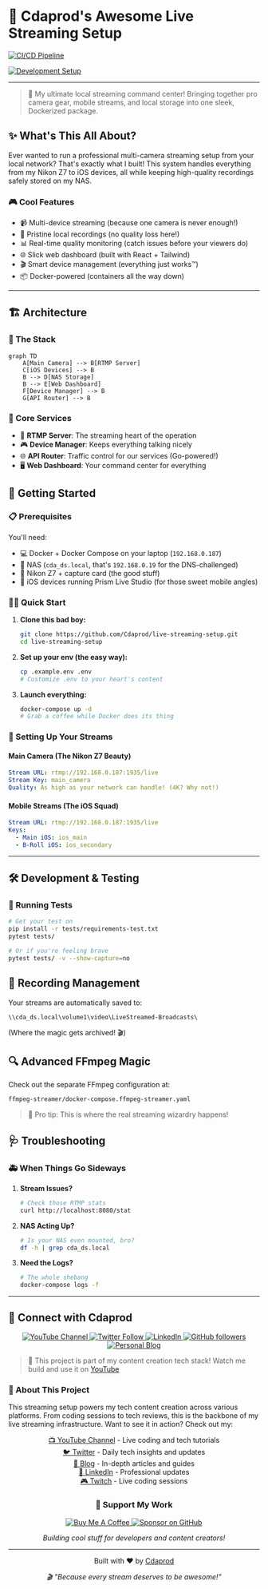 # 🎥 Cdaprod's Awesome Live Streaming Setup

[![CI/CD Pipeline](https://github.com/Cdaprod/live-streaming-setup/actions/workflows/main.yml/badge.svg)](https://github.com/Cdaprod/live-streaming-setup/actions/workflows/main.yml)

[![Development Setup](https://github.com/Cdaprod/live-streaming-setup/actions/workflows/dev-setup.yml/badge.svg)](https://github.com/Cdaprod/live-streaming-setup/actions/workflows/dev-setup.yml)

---


> 🚀 My ultimate local streaming command center! Bringing together pro camera gear, mobile streams, and local storage into one sleek, Dockerized package.

## ✨ What's This All About?

Ever wanted to run a professional multi-camera streaming setup from your local network? That's exactly what I built! This system handles everything from my Nikon Z7 to iOS devices, all while keeping high-quality recordings safely stored on my NAS.


### 🎮 Cool Features

- 📹 Multi-device streaming (because one camera is never enough!)
- 💾 Pristine local recordings (no quality loss here!)
- 📊 Real-time quality monitoring (catch issues before your viewers do)
- 🌐 Slick web dashboard (built with React + Tailwind)
- 🎬 Smart device management (everything just works™)
- 📦 Docker-powered (containers all the way down)

---

## 🏗 Architecture

### 🔧 The Stack

```mermaid
graph TD
    A[Main Camera] --> B[RTMP Server]
    C[iOS Devices] --> B
    B --> D[NAS Storage]
    B --> E[Web Dashboard]
    F[Device Manager] --> B
    G[API Router] --> B
```

### 🎯 Core Services

- 🚀 **RTMP Server**: The streaming heart of the operation
- 🎮 **Device Manager**: Keeps everything talking nicely
- 🌐 **API Router**: Traffic control for our services (Go-powered!)
- 🖥 **Web Dashboard**: Your command center for everything


## 🚀 Getting Started

### 📋 Prerequisites

You'll need:
- 💻 Docker + Docker Compose on your laptop (`192.168.0.187`)
- 💾 NAS (`cda_ds.local`, that's `192.168.0.19` for the DNS-challenged)
- 📸 Nikon Z7 + capture card (the good stuff)
- 📱 iOS devices running Prism Live Studio (for those sweet mobile angles)

### 🏃‍♂️ Quick Start

1. **Clone this bad boy:**
 
   ```bash
   git clone https://github.com/Cdaprod/live-streaming-setup.git
   cd live-streaming-setup
   ```

2. **Set up your env (the easy way):**
 
   ```bash
   cp .example.env .env
   # Customize .env to your heart's content
   ```

3. **Launch everything:**
 
   ```bash
   docker-compose up -d
   # Grab a coffee while Docker does its thing
   ```

### 🎥 Setting Up Your Streams

#### Main Camera (The Nikon Z7 Beauty)

```yaml
Stream URL: rtmp://192.168.0.187:1935/live
Stream Key: main_camera
Quality: As high as your network can handle! (4K? Why not!)
```

#### Mobile Streams (The iOS Squad)

```yaml
Stream URL: rtmp://192.168.0.187:1935/live
Keys:
  - Main iOS: ios_main
  - B-Roll iOS: ios_secondary
```

---

## 🛠 Development & Testing

### 🧪 Running Tests

```bash
# Get your test on
pip install -r tests/requirements-test.txt
pytest tests/

# Or if you're feeling brave
pytest tests/ -v --show-capture=no
```


## 📝 Recording Management

Your streams are automatically saved to:

```
\\cda_ds.local\volume1\video\LiveStreamed-Broadcasts\
```
(Where the magic gets archived! 🎬)


## 🔍 Advanced FFmpeg Magic

Check out the separate FFmpeg configuration at:

```bash
ffmpeg-streamer/docker-compose.ffmpeg-streamer.yaml
```
> 🎩 Pro tip: This is where the real streaming wizardry happens!


## 🩺 Troubleshooting

### 🚑 When Things Go Sideways

1. **Stream Issues?**
 
   ```bash
   # Check those RTMP stats
   curl http://localhost:8080/stat
   ```

2. **NAS Acting Up?**
 
   ```bash
   # Is your NAS even mounted, bro?
   df -h | grep cda_ds.local
   ```

3. **Need the Logs?**
 
   ```bash
   # The whole shebang
   docker-compose logs -f
   ```

---

## 👋 Connect with Cdaprod

<div align="center">
  <p>
    <a href="https://youtube.com/@Cdaprod">
      <img src="https://img.shields.io/badge/YouTube-FF0000?style=for-the-badge&logo=youtube&logoColor=white" alt="YouTube Channel" />
    </a>
    <a href="https://twitter.com/cdasmktcda">
      <img src="https://img.shields.io/badge/Twitter-1DA1F2?style=for-the-badge&logo=twitter&logoColor=white" alt="Twitter Follow" />
    </a>
    <a href="https://www.linkedin.com/in/cdasmkt">
      <img src="https://img.shields.io/badge/LinkedIn-0077B5?style=for-the-badge&logo=linkedin&logoColor=white" alt="LinkedIn" />
    </a>
    <a href="https://github.com/Cdaprod">
      <img src="https://img.shields.io/badge/GitHub-100000?style=for-the-badge&logo=github&logoColor=white" alt="GitHub followers" />
    </a>
    <a href="https://sanity.cdaprod.dev">
      <img src="https://img.shields.io/badge/Blog-FF5722?style=for-the-badge&logo=blogger&logoColor=white" alt="Personal Blog" />
    </a>
  </p>
</div>

> 🎥 This project is part of my content creation tech stack! Watch me build and use it on [YouTube](https://youtube.com/@Cdaprod)

### 🌟 About This Project

This streaming setup powers my tech content creation across various platforms. From coding sessions to tech reviews, this is the backbone of my live streaming infrastructure. Want to see it in action? Check out my:

<div align="center">
  <p>
    <a href="https://youtube.com/@Cdaprod">📺 YouTube Channel</a> - Live coding and tech tutorials<br>
    <a href="https://twitter.com/cdasmktcda">🐦 Twitter</a> - Daily tech insights and updates<br>
    <a href="https://sanity.cdaprod.dev">📝 Blog</a> - In-depth articles and guides<br>
    <a href="https://www.linkedin.com/in/cdasmkt">💼 LinkedIn</a> - Professional updates<br>
    <a href="https://twitch.tv/cdaproductions">🎮 Twitch</a> - Live coding sessions
  </p>
</div>

<div align="center">
  <h3>🚀 Support My Work</h3>
  <p>
    <a href="https://www.buymeacoffee.com/cdasmkt">
      <img src="https://img.shields.io/badge/Buy_Me_A_Coffee-FFDD00?style=for-the-badge&logo=buy-me-a-coffee&logoColor=black" alt="Buy Me A Coffee" />
    </a>
    <a href="https://github.com/sponsors/Cdaprod">
      <img src="https://img.shields.io/badge/sponsor-30363D?style=for-the-badge&logo=GitHub-Sponsors&logoColor=#white" alt="Sponsor on GitHub" />
    </a>
  </p>
  
  <p><em>Building cool stuff for developers and content creators!</em></p>
</div>

---

<div align="center">
  <p>Built with ❤️ by <a href="https://github.com/Cdaprod">Cdaprod</a></p>
  <p><em>🎬 "Because every stream deserves to be awesome!"</em></p>
</div>